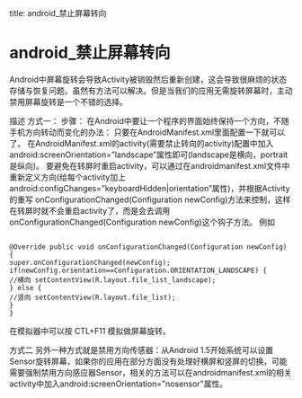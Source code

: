 title: android_禁止屏幕转向 

#  android_禁止屏幕转向 

Android中屏幕旋转会导致Activity被销毁然后重新创建，这会导致很麻烦的状态存储与恢复问题。虽然有方法可以解决。但是当我们的应用无需旋转屏幕时，主动禁用屏幕旋转是一个不错的选择。

描述
方式一：
步骤：
在Android中要让一个程序的界面始终保持一个方向，不随手机方向转动而变化的办法： 只要在AndroidManifest.xml里面配置一下就可以了。 
在AndroidManifest.xml的activity(需要禁止转向的activity)配置中加入 android:screenOrientation=”landscape”属性即可(landscape是横向，portrait是纵向)。 
要避免在转屏时重启activity，可以通过在androidmanifest.xml文件中重新定义方向(给每个activity加上 android:configChanges=”keyboardHidden|orientation”属性)，并根据Activity的重写 onConfigurationChanged(Configuration newConfig)方法来控制，这样在转屏时就不会重启activity了，而是会去调用 onConfigurationChanged(Configuration newConfig)这个钩子方法。
例如
```

@Override public void onConfigurationChanged(Configuration newConfig) {   
super.onConfigurationChanged(newConfig);   
if(newConfig.orientation==Configuration.ORIENTATION_LANDSCAPE) {  
//横向 setContentView(R.layout.file_list_landscape);  
} else {  
//竖向 setContentView(R.layout.file_list);  
}  
}  

```
在模拟器中可以按 CTL+F11 模拟做屏幕旋转。

方式二
另外一种方式就是禁用方向传感器：从Android 1.5开始系统可以设置Sensor旋转屏幕，如果你的应用在部分方面没有处理好横屏和竖屏的切换，可能需要强制禁用方向感应器Sensor，相关的方法可以在androidmanifest.xml的相关activity中加入android:screenOrientation="nosensor"属性。